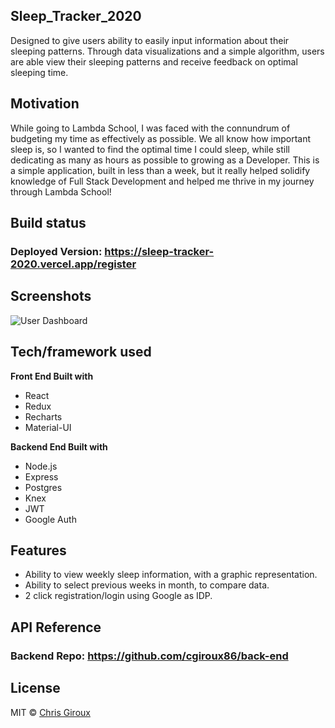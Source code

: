## Sleep_Tracker_2020
Designed to give users ability to easily input information about their sleeping patterns. Through data visualizations and a simple algorithm, users are able view their sleeping patterns and receive feedback on optimal sleeping time. 

## Motivation
While going to Lambda School, I was faced with the connundrum of budgeting my time as effectively as possible. We all know how important sleep is, so I wanted to find the optimal time I could sleep, while still dedicating as many as hours as possible to growing as a Developer. This is a simple application, built in less than a week, but it really helped solidify knowledge of Full Stack Development and helped me thrive in my journey through Lambda School!

## Build status

### Deployed Version: https://sleep-tracker-2020.vercel.app/register

## Screenshots
![User Dashboard](https://user-images.githubusercontent.com/59579733/92641392-ad0f9e00-f2ac-11ea-8a12-8650593c87db.png)


## Tech/framework used

<b>Front End Built with</b>
- React
- Redux
- Recharts
- Material-UI

<b>Backend End Built with</b>
- Node.js
- Express
- Postgres
- Knex
- JWT
- Google Auth



## Features

- Ability to view weekly sleep information, with a graphic representation.
- Ability to select previous weeks in month, to compare data.
- 2 click registration/login using Google as IDP.


## API Reference

### Backend Repo: https://github.com/cgiroux86/back-end

## License

MIT © [Chris Giroux]()
